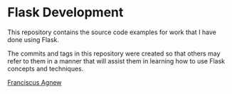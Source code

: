 Flask Development
=================

This repository contains the source code examples for work that I have done using Flask.

The commits and tags in this repository were created so that others may refer to them in a manner that will assist them in learning how to use Flask concepts and techniques.



[Franciscus Agnew](http://www.franciscusagnew.com)